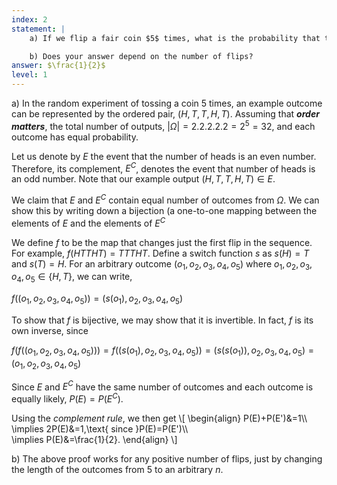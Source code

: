 ```yaml
---
index: 2
statement: |
    a) If we flip a fair coin $5$ times, what is the probability that the number of heads  is an even number (note that 0, 2 and 4 are  even numbers)?  

    b) Does your answer depend on the number of flips?
answer: $\frac{1}{2}$
level: 1
---
```

a) In the random experiment of tossing a coin $5$ times, an example outcome can be represented by the ordered pair,
$(H,T,T,H,T)$. Assuming that ***order matters***, the total number of outputs,
$|\Omega|=2.2.2.2.2=2^5=32$, and each outcome has equal probability.

Let us denote by $E$ the event that the number of heads is an even number.
Therefore, its complement, $E^C$, denotes the event that number of heads is an
odd number. Note that our example output $(H,T,T,H,T) \in E$.

We claim that $E$ and $E^C$ contain equal number of outcomes from $\Omega$. We can show this by writing down a bijection (a one-to-one mapping between the elements of $E$ and the elements of $E^C$

We define $f$ to be the map that changes just the first flip in the sequence. For example,
$f(HTTHT)=TTTHT$. Define a switch function $s$ as $s(H) = T$ and $s(T)=H$. For an arbitrary outcome $(o_1,o_2,o_3,o_4,o_5)$ where $o_1,o_2,o_3,o_4,o_5 \in \{H,T\}$, we can write,

$f\big((o_1,o_2,o_3,o_4,o_5)\big) = (s(o_1),o_2,o_3,o_4,o_5)$

To show that $f$ is bijective, we may show that it is invertible. In fact, $f$ is its own inverse, since

$f\bigg(f\big((o_1,o_2,o_3,o_4,o_5)\big)\bigg) = f\big( (s(o_1),o_2,o_3,o_4,o_5) \big) = \big(s(s(o_1)),o_2,o_3,o_4,o_5\big) = (o_1,o_2,o_3,o_4,o_5)$

Since $E$ and $E^C$ have the same number of outcomes and each outcome is equally likely, $P(E) = P(E^C)$.

Using the *complement rule*, we then get
\\[
    \begin{align}
    P(E)+P(E')&=1\\\\\
    \implies 2P(E)&=1,\text{ since }P(E)=P(E')\\\\\
    \implies P(E)&=\frac{1}{2}.
    \end{align}
\\]

b) The above proof works for any positive number of flips, just by changing the length of the outcomes from 5 to an arbitrary $n$.
